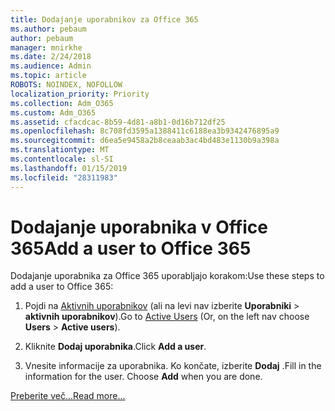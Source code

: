 ```yaml
---
title: Dodajanje uporabnikov za Office 365
ms.author: pebaum
author: pebaum
manager: mnirkhe
ms.date: 2/24/2018
ms.audience: Admin
ms.topic: article
ROBOTS: NOINDEX, NOFOLLOW
localization_priority: Priority
ms.collection: Adm_O365
ms.custom: Adm_O365
ms.assetid: cfacdcac-8b59-4d81-a8b1-0d16b712df25
ms.openlocfilehash: 8c708fd3595a1388411c6188ea3b9342476895a9
ms.sourcegitcommit: d6ea5e9458a2b8ceaab3ac4bd483e1130b9a398a
ms.translationtype: MT
ms.contentlocale: sl-SI
ms.lasthandoff: 01/15/2019
ms.locfileid: "28311983"
---
```

# <a name="add-a-user-to-office-365"></a><span data-ttu-id="e64ed-102">Dodajanje uporabnika v Office 365</span><span class="sxs-lookup"><span data-stu-id="e64ed-102">Add a user to Office 365</span></span>

<span data-ttu-id="e64ed-103">Dodajanje uporabnika za Office 365 uporabljajo korakom:</span><span class="sxs-lookup"><span data-stu-id="e64ed-103">Use these steps to add a user to Office 365:</span></span>
  
1. <span data-ttu-id="e64ed-104">Pojdi na [Aktivnih uporabnikov](https://support.office.com/article/https://portal.office.com/adminportal/home.aspx#/users) (ali na levi nav izberite **Uporabniki** \> **aktivnih uporabnikov**).</span><span class="sxs-lookup"><span data-stu-id="e64ed-104">Go to [Active Users](https://support.office.com/article/https://portal.office.com/adminportal/home.aspx#/users) (Or, on the left nav choose **Users** \> **Active users**).</span></span>
    
2. <span data-ttu-id="e64ed-105">Kliknite **Dodaj uporabnika**.</span><span class="sxs-lookup"><span data-stu-id="e64ed-105">Click **Add a user**.</span></span>
    
3. <span data-ttu-id="e64ed-p101">Vnesite informacije za uporabnika. Ko končate, izberite **Dodaj** .</span><span class="sxs-lookup"><span data-stu-id="e64ed-p101">Fill in the information for the user. Choose **Add** when you are done.</span></span> 
    
[<span data-ttu-id="e64ed-108">Preberite več...</span><span class="sxs-lookup"><span data-stu-id="e64ed-108">Read more...</span></span>](https://support.office.com/article/1970f7d6-03b5-442f-b385-5880b9c256ec)
  

